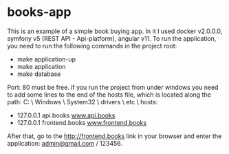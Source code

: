 # books-app
This is an example of a simple book buying app. In it I used docker v2.0.0.0, symfony v5 (REST API - Api-platform), angular v11. To run the application, you need to run the following commands in the project root:
- make application-up
- make application
- make database

Port: 80 must be free. if you run the project from under windows you need to add some lines to the end of the hosts file, which is located along the path: C: \ Windows \ System32 \ drivers \ etc \ hosts:

- 127.0.0.1 api.books www.api.books
- 127.0.0.1 frontend.books www.frontend.books

After that, go to the http://frontend.books link in your browser and enter the application: admin@gmail.com / 123456.
